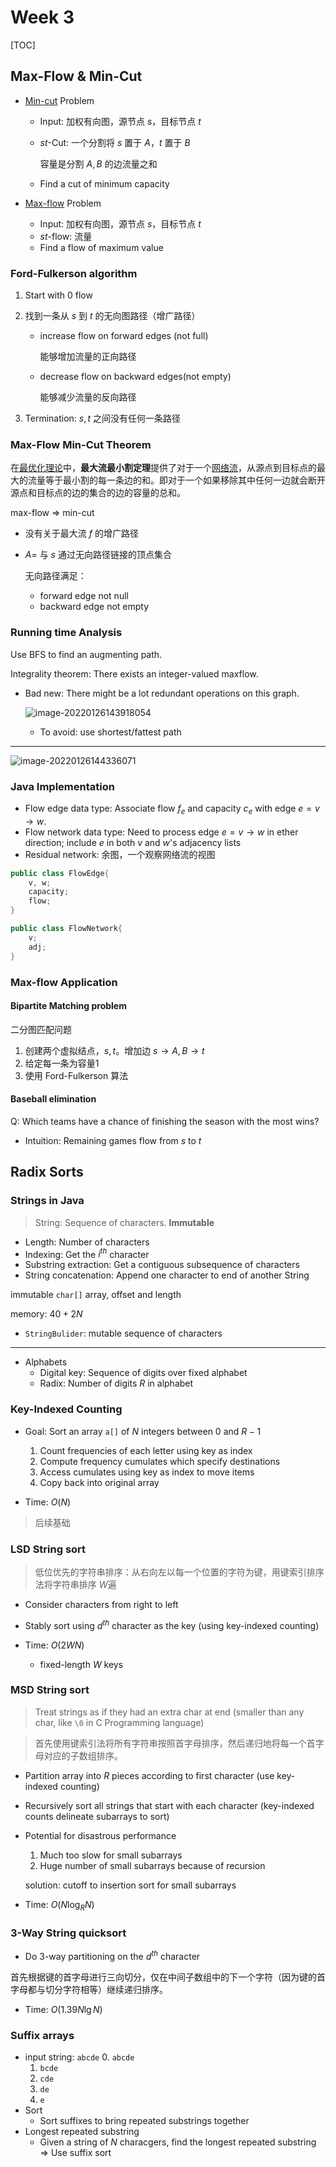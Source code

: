 # Week 3

[TOC]

## Max-Flow & Min-Cut

* [Min-cut](https://zh.wikipedia.org/wiki/%E6%9C%80%E5%B0%8F%E5%89%B2) Problem

  * Input: 加权有向图，源节点 $s$，目标节点 $t$

  * $st$-Cut: 一个分割将 $s$ 置于 $A$，$t$ 置于 $B$

    容量是分割 $A,B$ 的边流量之和 

  * Find a cut of minimum capacity

* [Max-flow](https://zh.wikipedia.org/wiki/%E6%9C%80%E5%A4%A7%E6%B5%81%E9%97%AE%E9%A2%98) Problem

  * Input: 加权有向图，源节点 $s$，目标节点 $t$
  * $st$-flow: 流量
  * Find a flow of maximum value

### Ford-Fulkerson algorithm

1. Start with $0$ flow

2. 找到一条从 $s$ 到 $t$ 的无向图路径（增广路径）

   * increase flow on forward edges (not full)

     能够增加流量的正向路径

   * decrease flow on backward edges(not empty)

     能够减少流量的反向路径

3. Termination: $s,t$ 之间没有任何一条路径

### Max-Flow Min-Cut Theorem

在[最优化理论](https://zh.wikipedia.org/wiki/最优化)中，**最大流最小割定理**提供了对于一个[网络流](https://zh.wikipedia.org/wiki/网络流)，从源点到目标点的最大的流量等于最小割的每一条边的和。即对于一个如果移除其中任何一边就会断开源点和目标点的边的集合的边的容量的总和。

max-flow $\Rightarrow$ min-cut

* 没有关于最大流 $f$ 的增广路径

* $A=$ 与 $s$ 通过无向路径链接的顶点集合

  无向路径满足：

  * forward edge not null
  * backward edge not empty

### Running time Analysis

Use BFS to find an augmenting path.

Integrality theorem: There exists an integer-valued maxflow.

* Bad new: There might be a lot redundant operations on this graph.

  ![image-20220126143918054](Notes.img/image-20220126143918054.png)

  * To avoid: use shortest/fattest path

---

![image-20220126144336071](Notes.img/image-20220126144336071.png)

### Java Implementation

* Flow edge data type: Associate flow $f_e$ and capacity $c_e$ with edge $e=v\to w$.
* Flow network data type: Need to process edge $e=v\to w$ in ether direction; include $e$ in both $v$ and $w$'s adjacency lists
* Residual network: 余图，一个观察网络流的视图

```java
public class FlowEdge{
	v, w;
    capacity;
    flow;
}
```

```java
public class FlowNetwork{
	v;
    adj;
}
```

### Max-flow Application

#### Bipartite Matching problem

二分图匹配问题

1. 创建两个虚拟结点，$s,t$。增加边 $s\to A, B\to t$
2. 给定每一条为容量1
3. 使用 Ford-Fulkerson 算法

#### Baseball elimination

Q: Which teams have a chance of finishing the season with the most wins?

* Intuition: Remaining games flow from $s$ to $t$

## Radix Sorts

### Strings in Java

> String: Sequence of characters. **Immutable**

* Length: Number of characters
* Indexing: Get the $i^{th}$ character
* Substring extraction: Get a contiguous subsequence of characters
* String concatenation: Append one character to end of another String

immutable `char[]` array, offset and length

memory: $40+2N$

* `StringBulider`: mutable sequence of characters

---

* Alphabets
  * Digital key: Sequence of digits over fixed alphabet
  * Radix: Number of digits $R$ in alphabet

### Key-Indexed Counting

* Goal: Sort an array `a[]` of $N$ integers between $0$ and $R-1$
  1. Count frequencies of each letter using key as index
  2. Compute frequency cumulates which specify destinations
  3. Access cumulates using key as index to move items
  4. Copy back into original array

* Time:  $O(N)$

> 后续基础

### LSD String sort

> 低位优先的字符串排序：从右向左以每一个位置的字符为键，用键索引排序法将字符串排序 $W$遍 

* Consider characters from right to left
* Stably sort using $d^{th}$ character as the key (using key-indexed counting)

* Time: $O(2WN)$
  * fixed-length $W$ keys

### MSD String sort

> Treat strings as if they had an extra char at end (smaller than any char, like `\0` in C Programming language)

> 首先使用键索引法将所有字符串按照首字母排序，然后递归地将每一个首字母对应的子数组排序。

* Partition array into $R$ pieces according to first character (use key-indexed counting)
* Recursively sort all strings that start with each character (key-indexed counts delineate subarrays to sort)

* Potential for disastrous performance

  1. Much too slow for small subarrays
  2. Huge number of small subarrays because of recursion

  $\text{solution}$: cutoff to insertion sort for small subarrays

* Time: $O(N \log_R N)$

### 3-Way String quicksort

* Do 3-way partitioning on the $d^{th}$ character

首先根据键的首字母进行三向切分，仅在中间子数组中的下一个字符（因为键的首字母都与切分字符相等）继续递归排序。

* Time: $O(1.39 N \lg N)$

### Suffix arrays

* input string: `abcde`
  0. `abcde`
  1. `bcde`
  2. `cde`
  3. `de`
  4. `e`
* Sort
  * Sort suffixes to bring repeated substrings together
* Longest repeated substring
  * Given a string of $N$ characgers, find the longest repeated substring $\Rightarrow$ Use suffix sort


